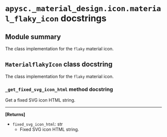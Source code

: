 # `apysc._material_design.icon.material_flaky_icon` docstrings

## Module summary

The class implementation for the `flaky` material icon.

## `MaterialflakyIcon` class docstring

The class implementation for the `flaky` material icon.

### `_get_fixed_svg_icon_html` method docstring

Get a fixed SVG icon HTML string.<hr>

**[Returns]**

- `fixed_svg_icon_html`: str
  - Fixed SVG icon HTML string.